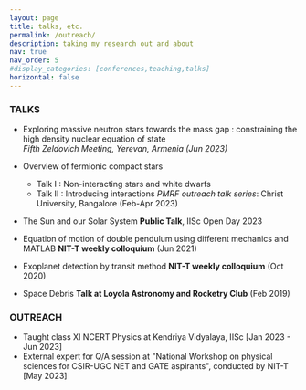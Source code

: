 ```yaml
---
layout: page
title: talks, etc.
permalink: /outreach/
description: taking my research out and about
nav: true
nav_order: 5
#display_categories: [conferences,teaching,talks]
horizontal: false
---
```


### TALKS

- Exploring massive neutron stars towards the mass gap : constraining the high density nuclear equation of state \
*Fifth Zeldovich Meeting, Yerevan, Armenia (Jun 2023)*

- Overview of fermionic compact stars 
    - Talk I : Non-interacting stars and white dwarfs
    - Talk II : Introducing interactions
*PMRF outreach talk series*: Christ University, Bangalore (Feb-Apr 2023)

- The Sun and our Solar System 
**Public Talk**, IISc Open Day 2023

- Equation of motion of double pendulum using different mechanics and MATLAB 
**NIT-T weekly colloquium** (Jun 2021)

- Exoplanet detection by transit method 
**NIT-T weekly colloquium** (Oct 2020)

- Space Debris
**Talk at Loyola Astronomy and Rocketry Club** (Feb 2019)


### OUTREACH

- Taught class XI NCERT Physics at Kendriya Vidyalaya, IISc [Jan 2023 - Jun 2023]
- External expert for Q/A session at "National Workshop on physical sciences for CSIR-UGC NET and GATE aspirants", conducted by NIT-T [May 2023] 